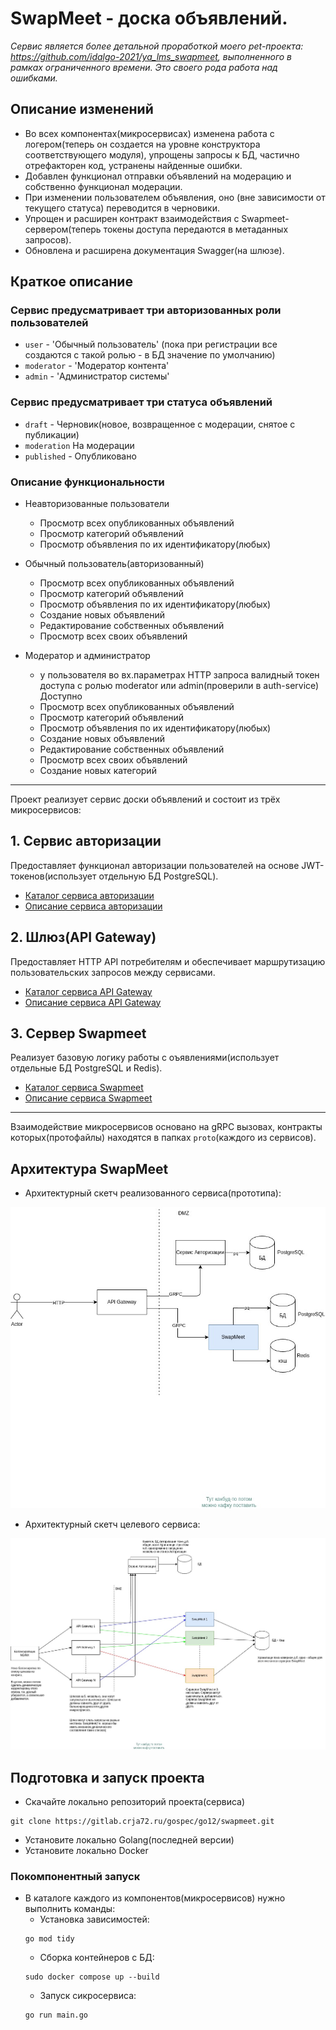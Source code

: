 # SwapMeet - доска объявлений.

*Сервис является более детальной проработкой моего pet-проекта: https://github.com/idalgo-2021/ya_lms_swapmeet, выполненного в рамках ограниченного времени. Это своего рода работа над ошибками.*

## Описание изменений

* Во всех компонентах(микросервисах) изменена работа с логером(теперь он создается на уровне конструктора соответствующего модуля), упрощены запросы к БД, частично отрефакторен код, устранены найденные ошибки.
* Добавлен функционал отправки объявлений на модерацию и собственно функционал модерации. 
* При изменении пользователем объявления, оно (вне зависимости от текущего статуса) переводится в черновики.
* Упрощен и расширен контракт взаимодействия с Swapmeet-сервером(теперь токены доступа передаются в метаданных запросов).
* Обновлена и расширена документация Swagger(на шлюзе).

## Краткое описание

### Сервис предусматривает три авторизованных роли пользователей
*    `user` - 'Обычный пользователь' (пока при регистрации все создаются с такой ролью - в БД значение по умолчанию)
*    `moderator` - 'Модератор контента'
*    `admin` - 'Администратор системы'

### Сервис предусматривает три статуса объявлений
* `draft` - Черновик(новое, возвращенное с модерации, снятое с публикации)
* `moderation` На модерации
* `published` - Опубликовано

### Описание функциональности
* Неавторизованные пользователи
    - Просмотр всех опубликованных объявлений
    - Просмотр категорий объявлений
    - Просмотр объявления по их идентификатору(любых)

* Обычный пользователь(авторизованный)
    - Просмотр всех опубликованных объявлений
    - Просмотр категорий объявлений
    - Просмотр объявления по их идентификатору(любых)
    - Создание новых объявлений
    - Редактирование собственных объявлений
    - Просмотр всех своих объявлений

* Модератор и администратор
     * у пользователя во вх.параметрах HTTP запроса валидный токен доступа с ролью moderator или admin(проверили в auth-service)
Доступно
    - Просмотр всех опубликованных объявлений
    - Просмотр категорий объявлений
    - Просмотр объявления по их идентификатору(любых)
    - Создание новых объявлений
    - Редактирование собственных объявлений
    - Просмотр всех своих объявлений
    - Создание новых категорий

---

Проект реализует сервис доски объявлений и состоит из трёх микросервисов: 

## 1.  Сервис авторизации 

Предоставляет функционал авторизации пользователей на основе JWT-токенов(использует отдельную БД PostgreSQL). 

* [Каталог сервиса авторизации](auth_service)
* [Описание сервиса авторизации](auth_service/Readme.md)


## 2. Шлюз(API Gateway) 

Предоставляет HTTP API потребителям и обеспечивает маршрутизацию пользовательских запросов между сервисами.

* [Каталог сервиса API Gateway](api_gateway)
* [Описание сервиса API Gateway](api_gateway/Readme.md)


## 3. Сервер Swapmeet

Реализует базовую логику работы с оъявлениями(использует отдельные БД PostgreSQL и Redis).

* [Каталог сервиса Swapmeet](app_server)
* [Описание сервиса Swapmeet](app_server/Readme.md)

---


Взаимодействие микросервисов основано на gRPC вызовах, контракты которых(протофайлы) находятся в папках `proto`(каждого из сервисов). 

## Архитектура SwapMeet


* Архитектурный скетч реализованного сервиса(прототипа):

![Архитектура прототипа](docs/Scetch_MvpArch.jpg)



* Архитектурный скетч целевого сервиса:

![Целевая архитектура](docs/Scetch_PurposeArch.jpg)


## Подготовка и запуск проекта
* Скачайте локально репозиторий проекта(сервиса)
```
git clone https://gitlab.crja72.ru/gospec/go12/swapmeet.git
```

* Установите локально Golang(последней версии)
* Установите локально Docker

### Покомпонентный запуск
* В каталоге каждого из компонентов(микросервисов) нужно выполнить команды:
    * Установка зависимостей: 
    ```
    go mod tidy
    ``` 
    * Сборка контейнеров с БД: 
    ```
    sudo docker compose up --build
    ```
    * Запуск сикросервиса: 
    ```
    go run main.go
    ```